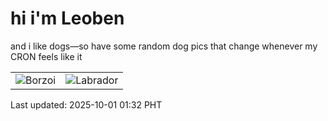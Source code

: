 # hi i'm Leoben

and i like dogs—so have some random dog pics that change whenever my CRON feels like it

|  |  |
|--------|----------|
| ![Borzoi](https://random-dog-vercel.vercel.app/api/random-borzoi?v=1759253570) | ![Labrador](https://random-dog-vercel.vercel.app/api/random-labrador?v=1759253570) |

Last updated: 2025-10-01 01:32 PHT
